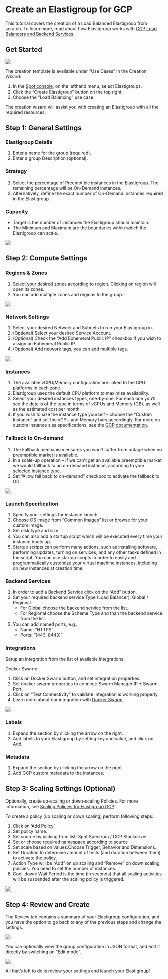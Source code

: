 # Create an Elastigroup for GCP

This tutorial covers the creation of a Load Balanced Elastigroup from scratch. To learn more, read about how Elastigroup works with [GCP Load Balancers and Backend Services](elastigroup/features/gcp/gcp-load-balancers-backend-services.md).

## Get Started

<img src="/elastigroup/_media/gettingstarted-eg-gcp-01.png" />

The creation template is available under “Use Cases” in the Creation Wizard:

1. In the [Spot console](https://console.spotinst.com/), on the lefthand menu, select Elastigroups.
2. Click the  “Create Elastigroup” button on the top right.
3. Choose the “Load Balancing” use case:

The creation wizard will assist you with creating an Elastigroup with all the required resources.

## Step 1: General Settings
### Elastigroup Details
1. Enter a name for the group (required).
2. Enter a group Description (optional).

### Strategy
1. Select the percentage of Preemptible instances in the Elastigroup. The remaining percentage will be On-Demand instances.
2. Alternatively, define the exact number of On-Demand instances required in the Elastigroup.

### Capacity
* Target is the number of instances the Elastigroup should maintain.
* The Minimum and Maximum are the boundaries within which the Elastigroup can scale.

<img src="/elastigroup/_media/gettingstarted-eg-gcp-02.png" />

## Step 2: Compute Settings
### Regions & Zones
1. Select your desired zones according to region. Clicking on region will open its zones.
2. You can add multiple zones and regions to the group.

<img src="/elastigroup/_media/gettingstarted-eg-gcp-03.png" />

### Network Settings
1. Select your desired Network and Subnets to run your Elastigroup in.
2. (Optional) Select your desired Service Account.
3. (Optional) Check the “Add Ephemeral Public IP” checkbox if you wish to assign an Ephemeral Public IP.
4. (Optional) Add network tags, you can add multiple tags.

<img src="/elastigroup/_media/gettingstarted-eg-gcp-04.png" />

### Instances

1. The available vCPU/Memory configuration are linked to the CPU platforms in each zone.
2. Elastigroup uses the default CPU platform to maximize availability.
3. Select your desired instances types, one-by-one. For each one you’ll see the details of the type in terms of vCPUs and Memory (GB), as well as the estimated cost per month.
4. If you wish to size the instance type yourself – choose the “Custom Instance” and set the vCPU and Memory bars accordingly. For more on custom instance size specifications, see the [GCP documentation](https://cloud.google.com/compute/docs/machine-types).

### Fallback to On-demand
1. The Fallback mechanism ensures you won’t suffer from outage when no preemptible market is available.
2. In a scale-up operation – if we can’t get an available preemptible market we would fallback to an on-demand instance, according to your selected instance type.
3. Set “Allow fall back to on-demand” checkbox to activate the fallback to OD.

<img src="/elastigroup/_media/gettingstarted-eg-gcp-05.png" />

### Launch Specification
1. Specify your settings for instance launch.
2. Choose OS image from “Common Images” list or browse for your custom image.
3. Set disk type and size.
4. You can also add a startup script which will be executed every time your instance boots up.
5. Startup scripts can perform many actions, such as installing software, performing updates, turning on services, and any other tasks defined in the script. You can use startup scripts in order to easily and programmatically customize your virtual machine instances, including on new instances at creation time.

### Backend Services
1. In order to add a Backend Service click on the “Add” button.
2. Set your required backend service Type (Load Balancer): Global / Regional.
   * For Global choose the backend service from the list.
   * For Regional choose the Scheme Type and than the backend service from the list.
3. You can add named ports, e.g.:
   * Name: “HTTPS”
   * Ports: “[443, 8443]”

### Integrations

Setup an integration from the list of available integrations:

Docker Swarm:
1. Click on Docker Swarm button, and set integration properties.
2. Set docker swarm properties to connect: Swarm Manager IP  + Swarm Port.
3. Click on “Test Connectivity” to validate integration is working properly.
4. Learn more about our integration with [Docker Swarm](elastigroup/tools-integrations/docker-swarm/).

<img src="/elastigroup/_media/gettingstarted-eg-gcp-06.png" />

### Labels
1. Expand the section by clicking the arrow on the right.
2. Add labels to your Elastigroup by setting key and value, and click on Add.

### Metadata
1. Expand the section by clicking the arrow on the right.
2.  Add GCP custom metadata to the instances.

## Step 3: Scaling Settings (Optional)

Optionally, create up-scaling or down-scaling Policies. For more information, see [Scaling Policies for Elastigroup GCP](elastigroup/features/gcp/scaling-policies-for-gcp-elastigroup.md).

To create a policy (up scaling or down scaling) perform following steps:

1. Click on ‘Add Policy’.
2. Set policy name.
3. Set source by picking from list: Spot Spectrum / GCP Stackdriver
4. Set or choose required namespace according to source
5. Set scale based on values:Choose Trigger, Behavior and Dimensions.
6. Set Duration to determine amount of tests (and duration between them) to activate the policy.
7. Action Type will be “Add” on up scaling and “Remove” on down scaling policies. You need to set the number of instances.
8. Cool-down: Wait Period is the time (in seconds) that all scaling activities will be suspended after the scaling policy is triggered.

<img src="/elastigroup/_media/gettingstarted-eg-gcp-07.png" />

## Step 4: Review and Create

The Review tab contains a summary of your Elastigroup configuration, and you have the option to go back to any of the previous steps and change the settings.

<img src="/elastigroup/_media/gettingstarted-eg-gcp-08.png" />

You can optionally view the group configuration in JSON format, and edit it directly by switching on “Edit mode”.

<img src="/elastigroup/_media/gettingstarted-eg-gcp-09.png" />

All that’s left to do is review your settings and launch your Elastigroup!
